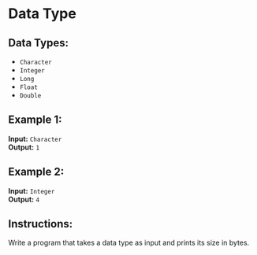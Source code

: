 # Data Type

## Data Types:
- `Character`
- `Integer`
- `Long`
- `Float`
- `Double`

## Example 1:
**Input:** `Character`  
**Output:** `1`

## Example 2:
**Input:** `Integer`  
**Output:** `4`

## Instructions:
Write a program that takes a data type as input and prints its size in bytes.
